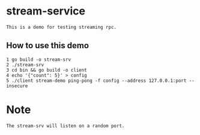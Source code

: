 # stream-service
    This is a demo for testing streaming rpc.
## How to use this demo 
    1 go build -o stream-srv
    2 ./stream-srv
    3 cd bin && go build -o client
    4 echo '{"count": 5}' > config
    5 ./client stream-demo ping-pong -f config --address 127.0.0.1:port --insecure
 # Note
    The stream-srv will listen on a random port.
    
